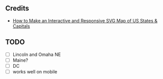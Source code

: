 ## Credits
- [How to Make an Interactive and Responsive SVG Map of US States & Capitals](https://websitebeaver.com/how-to-make-an-interactive-and-responsive-svg-map-of-us-states-capitals)

## TODO
- [ ] Lincoln and Omaha NE
- [ ] Maine?
- [ ] DC
- [ ] works well on mobile